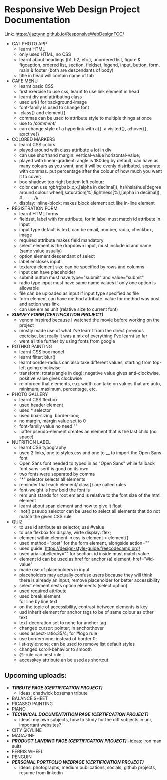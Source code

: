 # Responsive Web Design Project Documentation
Link: https://jaztynn.github.io/ResponsiveWebDesignFCC/ 
- CAT PHOTO APP
  - learnt HTML
  - only used HTML, no CSS
  - learnt about headings (h1, h2, etc.), unordered list, figure & figcaption, ordered list, section, fieldset, legend, input, button, form, main & footer (both are descendants of body)
  - title in head will contain name of tab
- CAFE MENU
  - learnt basic CSS
  - first exercise to use css, learnt to use link element in head
  - learnt div and attributing class
  - used url() for background-image
  - font-family is used to change font
  - .class{} and element{}
  - commas can be used to attribute style to multiple things at once
  - use to /*comment*/
  - can change style of a hyperlink with a{}, a:visited{}, a:hover{}, a:active{}
- COLORED MARKERS
  - learnt CSS colors
  - played around with class attribute a lot in div
  - can use shorthand margin: vertical-value horizontal-value;
  - played with linear-gradient: angle is 180deg by default, can have as many colours as you want, and it will be evenly distributed. separate with commas. put percentage after the colour of how much you want it to cover;
  - box-shadow: top right bottem left colour;
  - color can use rgb/rgba(x,x,x,[alpha in decimal]), hsl/hsla(hue[degree around colour wheel],saturation[%],lightness[%],[alpha in decimal]), #------/#-------
  - display: inline-block; makes block element act like in-line element
- REGISTRATION FORM
  - learnt HTML forms
  - fieldset, label with for attribute, for in label must match id attribute in input
  - input type default is text, can be email, number, radio, checkbox, image
  - required attribute makes field mandatory
  - select element is the dropdown input, must include id and name (same value usually)
  - option element descendant of select
  - label encloses input
  - textarea element size can be specified by rows and columns
  - input can have placeholder
  - submit button must have type="submit" and value="submit"
  - radio type input must have same name values if only one option is allowable
  - file can be uploaded as input if input type specified as file
  - form element can have method attribute. value for method was post and action was link
  - can use em as unit (relative size to current font)
- _**SURVEY FORM (CERTIFICATION PROJECT)**_
  - venom inspired because I watched the movie before working on the project
  - mostly made use of what I've learnt from the direct previous exercise, but really it was a mix of everything I've learnt so far
  - went a little further by using fonts from google
- ROTHKO PAINTING
  - learnt CSS box model
  - learnt filter: blur()
  - learnt border-radius can also take different values, starting from top-left going clockwise
  - transform: rotate(angle in deg); negative value gives anti-clockwise, positive value gives clockwise
  - reinforced that elements, e.g. width can take on values that are auto, minimum, maximum, percentage, etc.
- PHOTO GALLERY
  - learnt CSS flexbox
  - used header element
  - used * selector
  - used box-sizing: border-box;
  - no margin, margin value set to 0
  - font-family value no need ""
  - ::after pseudo-element creates an element that is the last child (no space)
- NUTRITION LABEL
  - learnt CSS typography
  - used 2 links, one to styles.css and one to __ to import the Open Sans font
  - Open Sans font needed to typed in as "Open Sans" while fallback font sans-serif is good on its own
  - two fonts were separated by comma
  - "*" selector selects all elements
  - reminder that each element/.class{} are called rules
  - font-weight is how bold the font is
  - rem unit stands for root em and is relative to the font size of the html element
  - learnt about span element and how to give it float
  - :not() pseudo selector can be used to select all elements that do not match the given CSS rule
- QUIZ
  - to use id attribute as selector, use #value
  - to use flexbox for display, wirte display: flex;
  - element within element in css is element > element{}
  - used method="post" for the form element, alongside action="<link to submitform to>"
  - used guide: https://design-style-guide.freecodecamp.org/
  - used aria-labelledby="" for section. id inside must match value.
  - element id can be used as href for anchor (a) element, href="#id-value"
  - made use of placeholders in input
  - placeholders may actually confuse users because they will think there is already an input, remove placeholder for better accessibility
  - select element nests option elements (select.option)
  - used required attribute
  - used break element </br> for line by line text
  - on the topic of accessibility, contrast between elements is key
  - usd inherit element for anchor tags to be of same colour as other text
  - text-decoration set to none for anchor tag
  - changed cursor: pointer; in anchor:hover
  - used aspect-ratio:35/4; for #logo rule
  - use border:none; instead of border:0;
  - list-style:none; can be used to remove list default styles
  - changed scroll-behavior to smooth
  - @-rule can nest rule
  - accesskey attribute an be used as shortcut

## Upcoming uploads:
- _**TRIBUTE PAGE (CERTIFICATION PROJECT)**_
  - ideas: chadwick boseman tribute
- BALANCE SHEET
- PICASSO PAINTING
- PIANO
- _**TECHNICAL DOCUMENTATION PAGE (CERTIFCATION PROJECT)**_
  - ideas: my own subjects, how to study for the diff subjects in uni, important websites?
- CITY SKYLINE
- MAGAZINE
- _**PRODUCT LANDING PAGE (CERTIFICATION PROJECT)**_
  -ideas: iron man suits
- FERRIS WHEEL
- PENGUIN
- _**PERSONAL PORTFOLIO WEBPAGE (CERTIFICATION PROJECT)**_
  - ideas: photographs, medium publications, socials, github projects, resume from linkedin
